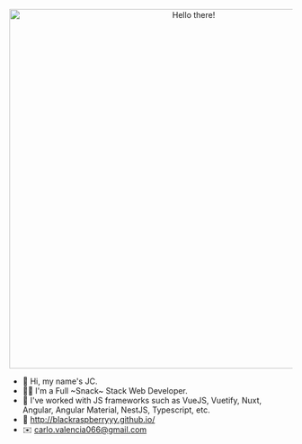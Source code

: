 <p align="center">
  <img src="https://media.giphy.com/media/Nx0rz3jtxtEre/giphy.gif" alt="Hello there!" width="640">
</p>

- 🖖 Hi, my name's JC.
- 👨‍💻 I'm a Full ~Snack~ Stack Web Developer.
- 🔭 I've worked with JS frameworks such as VueJS, Vuetify, Nuxt, Angular, Angular Material, NestJS, Typescript, etc.
- 🔗 http://blackraspberryyy.github.io/
- ✉️ carlo.valencia066@gmail.com
